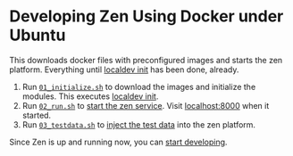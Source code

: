 Developing Zen Using Docker under Ubuntu
========================================

This downloads docker files with preconfigured images and starts the zen platform.
Everything until [localdev init](https://github.com/CoderDojo/cp-local-development#localdev-init) has been done, already.

1. Run [`01_initialize.sh`](01_initialize.sh) to download the images and initialize the modules. This executes [localdev init](https://github.com/CoderDojo/cp-local-development#localdev-init). 
2. Run [`02_run.sh`](02_run.sh) to [start the zen service](https://github.com/CoderDojo/cp-local-development#localdev-run). Visit [localhost:8000](http://localhost:8000) when it started.
3. Run [`03_testdata.sh`](03_testdata.sh) to [inject the test data](https://github.com/CoderDojo/cp-local-development#test-data) into the zen platform.

Since Zen is up and running now, you can [start developing](https://github.com/CoderDojo/cp-local-development#making-code-changes-and-working-locally).

